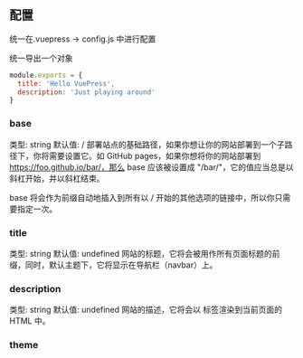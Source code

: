 ## 配置

统一在.vuepress -> config.js 中进行配置

统一导出一个对象
```js
module.exports = {
  title: 'Hello VuePress',
  description: 'Just playing around'
}
```

### base
类型: string
默认值: /
部署站点的基础路径，如果你想让你的网站部署到一个子路径下，你将需要设置它。如 GitHub pages，如果你想将你的网站部署到 https://foo.github.io/bar/，那么 base 应该被设置成 "/bar/"，它的值应当总是以斜杠开始，并以斜杠结束。

base 将会作为前缀自动地插入到所有以 / 开始的其他选项的链接中，所以你只需要指定一次。

### title
类型: string
默认值: undefined
网站的标题，它将会被用作所有页面标题的前缀，同时，默认主题下，它将显示在导航栏（navbar）上。

### description
类型: string
默认值: undefined
网站的描述，它将会以 <meta> 标签渲染到当前页面的 HTML 中。

### theme